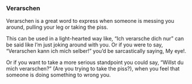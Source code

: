 ### Verarschen
Verarschen is a great word to express when someone is messing you around, pulling your leg or taking the piss.

This can be used in a light-hearted way like, “Ich verarsche dich nur” can be said like I’m just joking around with you. Or if you were to say, “Verarschen kann ich mich selber!” you’d be sarcastically saying, My eye!.

Or if you want to take a more serious standpoint you could say, “Willst du mich verarschen?” (Are you trying to take the piss?), when you feel that someone is doing something to wrong you.